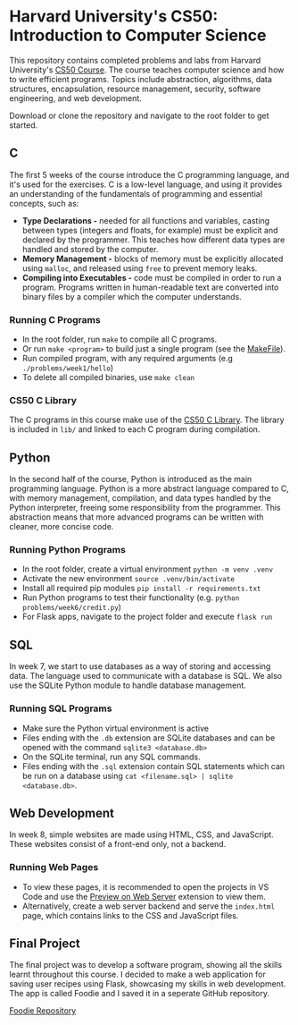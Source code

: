 # Harvard University's CS50: Introduction to Computer Science

This repository contains completed problems and labs from Harvard University's [CS50 Course](https://cs50.harvard.edu/x/2022/). The course teaches computer science and how to write efficient programs. Topics include abstraction, algorithms, data structures, encapsulation, resource management, security, software engineering, and web development.

Download or clone the repository and navigate to the root folder to get started.

## C
The first 5 weeks of the course introduce the C programming language, and it's used for the exercises. C is a low-level language, and using it provides an understanding of the fundamentals of programming and essential concepts, such as: 
- **Type Declarations -** needed for all functions and variables, casting between types (integers and floats, for example) must be explicit and declared by the programmer. This teaches how different data types are handled and stored by the computer. 
- **Memory Management -** blocks of memory must be explicitly allocated using `malloc`, and released using `free` to prevent memory leaks.
- **Compiling into Executables -** code must be compiled in order to run a program. Programs written in human-readable text are converted into binary files by a compiler which the computer understands.

### Running C Programs
- In the root folder, run `make` to compile all C programs.
- Or run `make <program>` to build just a single program (see the [MakeFile](/Makefile)).
- Run compiled program, with any required arguments (e.g `./problems/week1/hello`)
- To delete all compiled binaries, use `make clean`

### CS50 C Library
The C programs in this course make use of the [CS50 C Library](https://github.com/cs50/libcs50). The library is included in `lib/` and linked to each C program during compilation.

## Python
In the second half of the course, Python is introduced as the main programming language. Python is a more abstract language compared to C, with memory management, compilation, and data types handled by the Python interpreter, freeing some responsibility from the programmer. This abstraction means that more advanced programs can be written with cleaner, more concise code. 

### Running Python Programs
- In the root folder, create a virtual environment `python -m venv .venv`
- Activate the new environment `source .venv/bin/activate`
- Install all required pip modules `pip install -r requirements.txt`
- Run Python programs to test their functionality (e.g. `python problems/week6/credit.py`)
- For Flask apps, navigate to the project folder and execute `flask run`

## SQL
In week 7, we start to use databases as a way of storing and accessing data. The language used to communicate with a database is SQL. We also use the SQLite Python module to handle database management.

### Running SQL Programs
- Make sure the Python virtual environment is active
- Files ending with the `.db` extension are SQLite databases and can be opened with the command `sqlite3 <database.db>`
- On the SQLite terminal, run any SQL commands.
- Files ending with the `.sql` extension contain SQL statements which can be run on a database using `cat <filename.sql> | sqlite <database.db>`.

## Web Development
In week 8, simple websites are made using HTML, CSS, and JavaScript. These websites consist of a front-end only, not a backend. 

### Running Web Pages
- To view these pages, it is recommended to open the projects in VS Code and use the [Preview on Web Server](https://marketplace.visualstudio.com/items?itemName=yuichinukiyama.vscode-preview-server) extension to view them. 
- Alternatively, create a web server backend and serve the `index.html` page, which contains links to the CSS and JavaScript files.

## Final Project
The final project was to develop a software program, showing all the skills learnt throughout this course.
I decided to make a web application for saving user recipes using Flask, showcasing my skills in web development. The app is called Foodie and I saved it in a seperate GitHub
repository.

[Foodie Repository](https://github.com/arron-dunne/foodie)